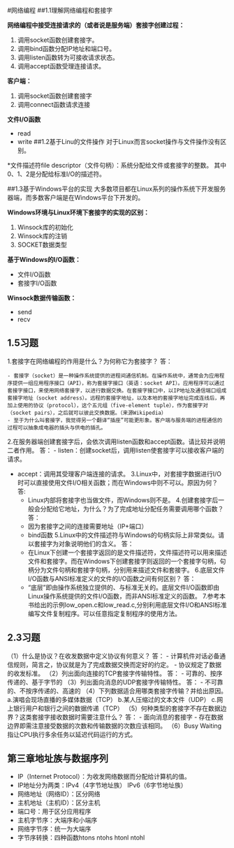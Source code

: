 #网络编程
##1.1理解网络编程和套接字



**网络编程中接受连接请求的（或者说是服务端）套接字创建过程：**

1. 调用socket函数创建套接字。
2. 调用bind函数分配IP地址和端口号。
3. 调用listen函数转为可接收请求状态。
4. 调用accept函数受理连接请求。

 
**客户端：**

1. 调用socket函数创建套接字
2. 调用connect函数请求连接
 
**文件I/O函数**
 - read
 - write
##1.2基于Linu的文件操作
对于Linux而言socket操作与文件操作没有区别。

*文件描述符file descriptor（文件句柄）：系统分配给文件或套接字的整数。
其中0、1、2是分配给标准I/O的描述符。

##1.3基于Windows平台的实现 
大多数项目都在Linux系列的操作系统下开发服务器端，而多数客户端是在Windows平台下开发的。


**Windows环境与Linux环境下套接字的实现的区别：**

1. Winsock库的初始化
2. Winsock库的注销 
3. SOCKET数据类型
 


**基于Windows的I/O函数：**
- 文件I/O函数
- 套接字I/O函数

**Winsock数据传输函数：**
- send
- recv
## 1.5习题 ##
	
1.套接字在网络编程的作用是什么？为何称它为套接字？
	答：
		
	- 套接字（socket）是一种操作系统提供的进程间通信机制。在操作系统中，通常会为应用程序提供一组应用程序接口（API），称为套接字接口（英语：socket API）。应用程序可以通过套接字接口，来使用网络套接字，以进行数据交换。在套接字接口中，以IP地址及通信端口组成套接字地址（socket address）。远程的套接字地址，以及本地的套接字地址完成连线后，再加上使用的协议（protocol），这个五元组（five-element tuple），作为套接字对（socket pairs），之后就可以彼此交换数据。（来源Wikipedia）
	- 至于为什么叫套接字，我觉得另一个翻译“插座”可能更形象。客户端与服务端的进程通信的过程可以抽象成电器的插头与供电的插孔。
		
2.在服务器端创建套接字后，会依次调用listen函数和accept函数。请比较并说明二者作用。
	答：
	- listen：创建socket后，调用listen使套接字可以接收客户端的请求。
- 	accept：调用其受理客户端连接的请求。
3.Linux中，对套接字数据进行I/O时可以直接使用文件I/O相关函数；而在Windows中则不可以。原因为何？
	答:
	- Linux内部将套接字也当做文件，而Windows则不是。
4.创建套接字后一般会分配给它地址，为什么？为了完成地址分配任务需要调用哪个函数？
	答：
	- 因为套接字之间的连接需要地址（IP+端口）
	- bind函数
5.Linux中的文件描述符与Windows的句柄实际上非常类似。请以套接字为对象说明他们的含义。
	答：
	- 在Linux下创建一个套接字返回的是文件描述符，文件描述符可以用来描述文件和套接字。而在Windows下创建套接字则返回的一个套接字句柄，句柄分为文件句柄和套接字句柄，分别用来描述文件和套接字。
6.底层文件I/O函数与ANSI标准定义的文件的I/O函数之间有何区别？
	答：
	- “底层”即由操作系统独立提供的、与标准无关的。底层文件I/O函数即由Linux操作系统提供的文件I/O函数，而非ANSI标准定义的函数。
7.参考本书给出的示例low_open.c和low_read.c,分别利用底层文件I/O和ANSI标准编写文件复制程序。可以任意指定复制程序的使用方法。
## 2.3习题 ##
（1）什么是协议？在收发数据中定义协议有何意义？
	答：
	 - 计算机件对话必备通信规则，简言之，协议就是为了完成数据交换而定好的约定。
	 - 协议规定了数据的收发标准。
（2）列出面向连接的TCP套接字传输特性。
	答：
	 - 可靠的、按序传递的、基于字节的
（3）列出面向消息的UDP套接字传输特性。
	答：
	 - 不可靠的、不按序传递的、高速的
（4）下列数据适合用哪类套接字传输？并给出原因。
	a.演唱会现场直播的多媒体数据（TCP）
	b.某人压缩过的文本文件（UDP）
	c.网上银行用户和银行之间的数据传递（TCP）
（5）何种类型的套接字不存在数据边界？这类套接字接收数据时需要注意什么？
	答：
	 - 面向消息的套接字
	 - 存在数据边界即需注意接受数据的次数和传输数据的次数应该相同。
（6）Busy Waiting指让CPU执行多余任务以延迟代码运行的方式。
## 第三章地址族与数据序列 ##
- IP（Internet Protocol）：为收发网络数据而分配给计算机的值。
- IP地址分为两类：IPv4（4字节地址族） IPv6（6字节地址族）
- 网络地址（网络ID）：区分网络
- 主机地址（主机ID）：区分主机
- 端口号：用于区分应用程序
- 主机字节序：大端序和小端序
- 网络字节序：统一为大端序
- 字节序转换：四种函数htons ntohs htonl ntohl